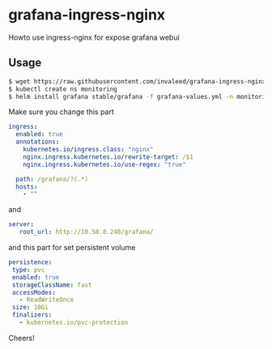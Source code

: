 # grafana-ingress-nginx
Howto use ingress-nginx for expose grafana webui

## Usage

```bash
$ wget https://raw.githubusercontent.com/invaleed/grafana-ingress-nginx/master/grafana-values.yml
$ kubectl create ns monitoring
$ helm install grafana stable/grafana -f grafana-values.yml -n monitoring
```

Make sure you change this part

```yaml
ingress:
  enabled: true
  annotations:
    kubernetes.io/ingress.class: "nginx"
    nginx.ingress.kubernetes.io/rewrite-target: /$1
    nginx.ingress.kubernetes.io/use-regex: "true"

  path: /grafana/?(.*)
  hosts:
    - ""
 ```
 and
 
 ```yaml
 server:
    root_url: http://10.58.8.240/grafana/
 ```
 
 and this part for set persistent volume
 
 ```yaml
 persistence:
  type: pvc
  enabled: true
  storageClassName: fast
  accessModes:
    - ReadWriteOnce
  size: 10Gi
  finalizers:
    - kubernetes.io/pvc-protection
  ```
  
  Cheers!

